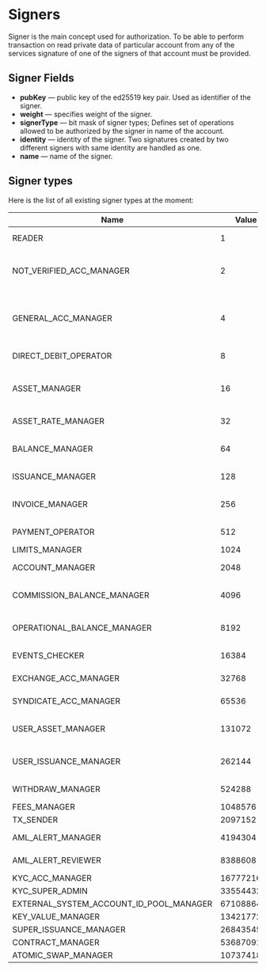 # Signers

Signer is the main concept used for authorization. To be able to perform transaction on read private data of particular account from any of the services signature of one of the signers of that account must be provided.

## Signer Fields

* **pubKey** &mdash; public key of the ed25519 key pair. Used as identifier of the signer.
* **weight** &mdash; specifies weight of the signer.
* **signerType**  &mdash; bit mask of signer types; Defines set of operations allowed to be authorized by the signer in name of the account.
* **identity** &mdash; identity of the signer. Two signatures created by two different signers with same identity are handled as one.
* **name** &mdash; name of the signer.

## Signer types

Here is the list of all existing signer types at the moment:

| Name                                    | Value      | Rights     |
|-----------------------------------------|------------|------------|
| READER                                  | 1          | Read data from API and Horizon
| NOT_VERIFIED_ACC_MANAGER                | 2          | Manage `not verified` [accounts][1] and block/unblock `general` accounts
| GENERAL_ACC_MANAGER                     | 4          | Create account, block/unblock `general` accounts, change limits on `general` account
| DIRECT_DEBIT_OPERATOR                   | 8          | Perform direct debit operation
| ASSET_MANAGER                           | 16         | Create [assets][2], create [asset pairs][3] and update policies, set [fees][4]
| ASSET_RATE_MANAGER                      | 32         | Set physical asset price
| BALANCE_MANAGER                         | 64         | Create [balances][4], spend assets from balances
| ISSUANCE_MANAGER                        | 128        | Make preissuance request
| INVOICE_MANAGER                         | 256        | Create payment requests to other accounts
| PAYMENT_OPERATOR                        | 512        | Review payment requests
| LIMITS_MANAGER                          | 1024       | Change [limits][6]
| ACCOUNT_MANAGER                         | 2048       | Add/delete signers and trust
| COMMISSION_BALANCE_MANAGER              | 4096       | Spend from commission balances
| OPERATIONAL_BALANCE_MANAGER             | 8192       | Spend from operational balances
| EVENTS_CHECKER                          | 16384      | Check and trigger events
| EXCHANGE_ACC_MANAGER                    | 32768      | Manage exchange account
| SYNDICATE_ACC_MANAGER                   | 65536      | Manage syndicate account
| USER_ASSET_MANAGER                      | 131072     | Review sale, asset creation/update requests
| USER_ISSUANCE_MANAGER                   | 262144     | Review pre-issuance/issuance requests
| WITHDRAW_MANAGER                        | 524288     | Review withdraw requests
| FEES_MANAGER                            | 1048576    | Set fee
| TX_SENDER                               | 2097152    | Send tx
| AML_ALERT_MANAGER                       | 4194304    | Manage AML alert request
| AML_ALERT_REVIEWER                      | 8388608    | Review aml alert requests
| KYC_ACC_MANAGER                         | 16777216   | Manage kyc
| KYC_SUPER_ADMIN                         | 33554432   |
| EXTERNAL_SYSTEM_ACCOUNT_ID_POOL_MANAGER | 67108864   |
| KEY_VALUE_MANAGER                       | 134217728  | Manage keyValue
| SUPER_ISSUANCE_MANAGER                  | 268435456  |
| CONTRACT_MANAGER                        | 536870912  | 
| ATOMIC_SWAP_MANAGER                     | 1073741824 |  


<!--2. Assets-->
<!--3. Asset pairs-->
<!--4. Fees-->
<!--5. Balances-->
<!--6. Limits-->

[1]: /tech/key_entities/accounts.md
[2]: /coming_soon.md
[3]: /coming_soon.md
[4]: /coming_soon.md
[5]: /coming_soon.md
[6]: /coming_soon.md
